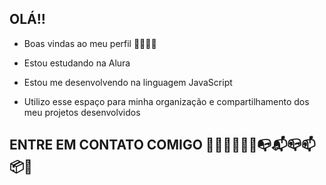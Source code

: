## OLÁ!!

- Boas vindas ao meu perfil 🔨🥇🇧🇷


- Estou estudando na Alura

- Estou me desenvolvendo na linguagem JavaScript
- Utilizo esse espaço para minha organização e compartilhamento dos meu projetos desenvolvidos

## ENTRE EM CONTATO COMIGO 👩🏾‍🤝‍🧑🏼🗿📭📬📪📫📦📩

